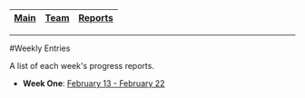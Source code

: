 [Main](../../master/README.md) | [Team](../../master/blurbs/team.md) | [Reports](#)
------------ | ------------- | -------------
---




#Weekly Entries

A list of each week's progress reports.

- **Week One**: [February 13 - February 22](./week_one.md)
